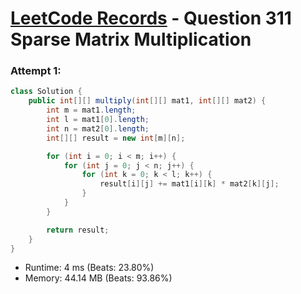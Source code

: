 # [LeetCode Records](../../README.md) - Question 311 Sparse Matrix Multiplication

### Attempt 1: 
```java
class Solution {
    public int[][] multiply(int[][] mat1, int[][] mat2) {
        int m = mat1.length;
        int l = mat1[0].length;
        int n = mat2[0].length;
        int[][] result = new int[m][n];

        for (int i = 0; i < m; i++) {
            for (int j = 0; j < n; j++) {
                for (int k = 0; k < l; k++) {
                    result[i][j] += mat1[i][k] * mat2[k][j];
                }
            }
        }

        return result;
    }
}
```
- Runtime: 4 ms (Beats: 23.80%)
- Memory: 44.14 MB (Beats: 93.86%)

<br>
